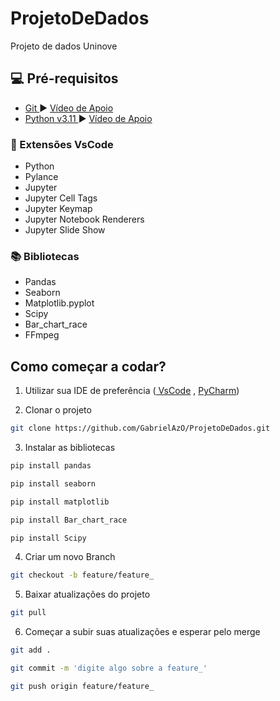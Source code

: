 # ProjetoDeDados
Projeto de dados Uninove


## 💻 Pré-requisitos

* <a href= "https://git-scm.com/downloads"> Git </a> :arrow_forward: <a href= "https://www.youtube.com/watch?v=Am46OOLgV4s"> Vídeo de Apoio</a>
* <a href= "https://www.python.org/downloads/"> Python v3.11 </a> :arrow_forward: <a href= "https://www.youtube.com/watch?v=eaFJwQRUE4k"> Vídeo de Apoio</a>

### :twisted_rightwards_arrows: Extensões VsCode

* Python
* Pylance
* Jupyter
* Jupyter Cell Tags
* Jupyter Keymap
* Jupyter Notebook Renderers
* Jupyter Slide Show

### :books: Bibliotecas

* Pandas
* Seaborn
* Matplotlib.pyplot
* Scipy
* Bar_chart_race
* FFmpeg

## Como começar a codar?

1. Utilizar sua IDE de preferência (<a href="https://code.visualstudio.com/download/"> VsCode</a> , <a href="https://www.jetbrains.com/pycharm/"> PyCharm</a>)

2. Clonar o projeto

```sh
git clone https://github.com/GabrielAzO/ProjetoDeDados.git
```

3. Instalar as bibliotecas
```sh
pip install pandas
```

```sh
pip install seaborn
```

```sh
pip install matplotlib
```
```sh
pip install Bar_chart_race
```
```sh
pip install Scipy
```

4. Criar um novo Branch 

```sh
git checkout -b feature/feature_
```

5. Baixar atualizações do projeto

```sh
git pull
```

6. Começar a subir suas atualizações e esperar pelo merge

```sh
git add .
```

```sh
git commit -m 'digite algo sobre a feature_' 
```

```sh
git push origin feature/feature_
```
